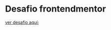 # Desafio frontendmentor
[ver desafio aquí](https://www.frontendmentor.io/challenges/ecommerce-product-page-UPsZ9MJp6/hub);